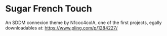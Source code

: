 # Sugar French Touch
An SDDM connexion theme by N1coc4colA, one of the first projects, egally downloadables at:
https://www.pling.com/p/1284227/
